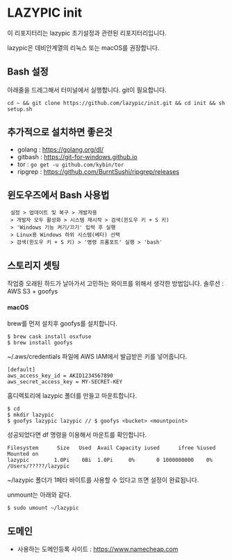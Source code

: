 # LAZYPIC init
이 리포지터리는 lazypic 초기설정과 관련된 리포지터리입니다.

lazypic은 데비안계열의 리눅스 또는 macOS를 권장합니다.

## Bash 설정
아래줄을 드레그해서 터미널에서 실행합니다.
git이 필요합니다.
```
cd ~ && git clone https://github.com/lazypic/init.git && cd init && sh setup.sh
```

## 추가적으로 설치하면 좋은것
- golang : https://golang.org/dl/
- gitbash : https://git-for-windows.github.io
- tor : ```go get -u github.com/kybin/tor```
- ripgrep : https://github.com/BurntSushi/ripgrep/releases

## 윈도우즈에서 Bash 사용법
```
 설정 > 업데이트 및 복구 > 개발자용
 > 개발자 모두 활성화 > 시스템 재시작 > 검색(윈도우 키 + S 키)
 > 'Windows 기능 켜기/끄기' 입력 후 실행
 > Linux용 Windows 하위 시스템(베타) 선택
 > 검색(윈도우 키 + S 키) > '명령 프롬포트' 실행 > 'bash' 
```

## 스토리지 셋팅
작업중 오래된 하드가 날아가서 고민하는 와이프를 위해서 생각한 방법입니다.
솔루션 : AWS S3 + goofys

#### macOS
brew를 먼저 설치후 goofys를 설치합니다.

```
$ brew cask install osxfuse
$ brew install goofys
```

~/.aws/credentials 파일에 AWS IAM에서 발급받은 키를 넣어줍니다.
```
[default]
aws_access_key_id = AKID1234567890
aws_secret_access_key = MY-SECRET-KEY
```

홈디렉토리에 lazypic 폴더를 만들고 마운트합니다.
```
$ cd
$ mkdir lazypic
$ goofys lazypic lazypic // $ goofys <bucket> <mountpoint>
```

성공되었다면 df 명령을 이용해서 마운트를 확인합니다.

```
Filesystem      Size   Used  Avail Capacity iused      ifree %iused  Mounted on
lazypic        1.0Pi    0Bi  1.0Pi     0%       0 1000000000    0%   /Users/?????/lazypic
```
~/lazypic 폴더가 1페타 바이트를 사용할 수 있다고 뜨면 설정이 완료됩니다.

unmount는 아래와 같다.
```
$ sudo umount ~/lazypic
```

## 도메인
- 사용하는 도메인등록 사이트 : https://www.namecheap.com
